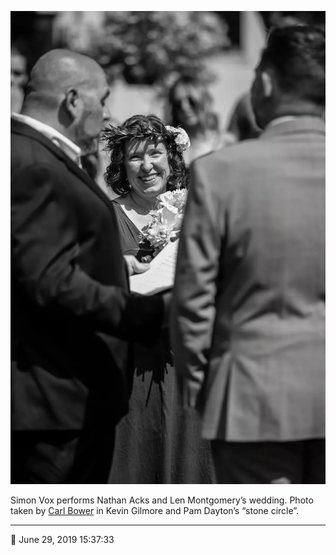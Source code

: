![Simon Vox performs Nathan Acks and Len Montgomery’s wedding](assets/7630ce5976928195fcf0907a0805c9f5.webp)

Simon Vox performs Nathan Acks and Len Montgomery’s wedding. Photo taken by [Carl Bower](http://carlbowerphotos.com/) in Kevin Gilmore and Pam Dayton’s “stone circle”.

- - - -

📅 June 29, 2019 15:37:33

